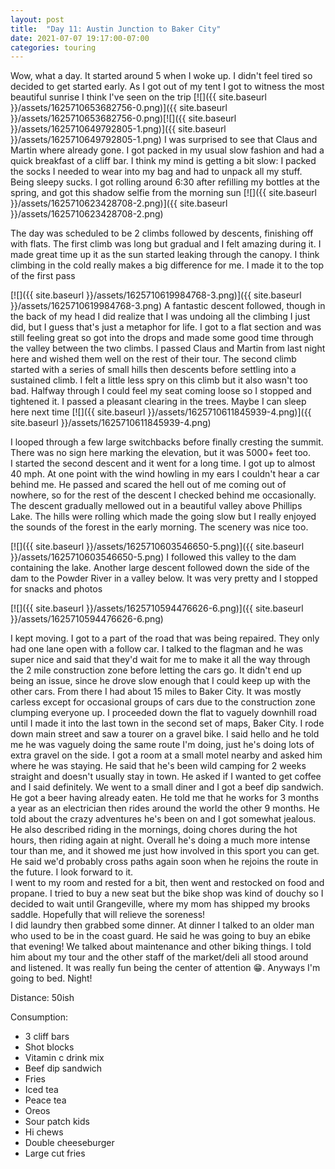 ```yaml
---
layout: post
title:  "Day 11: Austin Junction to Baker City"
date: 2021-07-07 19:17:00-07:00
categories: touring
---
```

Wow, what a day. It started around 5 when I woke up. I didn't feel tired so decided to get started early. As I got out of my tent I got to witness the most beautiful sunrise I think I've seen on the trip [![]({{ site.baseurl }}/assets/1625710653682756-0.png)]({{ site.baseurl }}/assets/1625710653682756-0.png)[![]({{ site.baseurl }}/assets/1625710649792805-1.png)]({{ site.baseurl }}/assets/1625710649792805-1.png)
I was surprised to see that Claus and Martin where already gone. I got packed in my usual slow fashion and had a quick breakfast of a cliff bar. I think my mind is getting a bit slow: I packed the socks I needed to wear into my bag and had to unpack all my stuff. Being sleepy sucks. I got rolling around 6:30 after refilling my bottles at the spring, and got this shadow selfie from the morning sun
[![]({{ site.baseurl }}/assets/1625710623428708-2.png)]({{ site.baseurl }}/assets/1625710623428708-2.png)
  
The day was scheduled to be 2 climbs followed by descents, finishing off with flats. The first climb was long but gradual and I felt amazing during it. I made great time up it as the sun started leaking through the canopy. I think climbing in the cold really makes a big difference for me. I made it to the top of the first pass  

[![]({{ site.baseurl }}/assets/1625710619984768-3.png)]({{ site.baseurl }}/assets/1625710619984768-3.png)
A fantastic descent followed, though in the back of my head I did realize that I was undoing all the climbing I just did, but I guess that's just a metaphor for life. I got to a flat section and was still feeling great so got into the drops and made some good time through the valley between the two climbs. I passed Claus and Martin from last night here and wished them well on the rest of their tour. The second climb started with a series of small hills then descents before settling into a sustained climb. I felt a little less spry on this climb but it also wasn't too bad. Halfway through I could feel my seat coming loose so I stopped and tightened it. I passed a pleasant clearing in the trees. Maybe I can sleep here next time
[![]({{ site.baseurl }}/assets/1625710611845939-4.png)]({{ site.baseurl }}/assets/1625710611845939-4.png)
  
I looped through a few large switchbacks before finally cresting the summit. There was no sign here marking the elevation, but it was 5000+ feet too.  
I started the second descent and it went for a long time. I got up to almost 40 mph. At one point with the wind howling in my ears I couldn't hear a car behind me. He passed and scared the hell out of me coming out of nowhere, so for the rest of the descent I checked behind me occasionally. The descent gradually mellowed out in a beautiful valley above Phillips Lake. The hills were rolling which made the going slow but I really enjoyed the sounds of the forest in the early morning. The scenery was nice too.   

[![]({{ site.baseurl }}/assets/1625710603546650-5.png)]({{ site.baseurl }}/assets/1625710603546650-5.png)
I followed this valley to the dam containing the lake. Another large descent followed down the side of the dam to the Powder River in a valley below. It was very pretty and I stopped for snacks and photos  

[![]({{ site.baseurl }}/assets/1625710594476626-6.png)]({{ site.baseurl }}/assets/1625710594476626-6.png)
  
I kept moving. I got to a part of the road that was being repaired. They only had one lane open with a follow car. I talked to the flagman and he was super nice and said that they'd wait for me to make it all the way through the 2 mile construction zone before letting the cars go. It didn't end up being an issue, since he drove slow enough that I could keep up with the other cars. From there I had about 15 miles to Baker City. It was mostly carless except for occasional groups of cars due to the construction zone clumping everyone up. I proceeded down the flat to vaguely downhill road until I made it into the last town in the second set of maps, Baker City. I rode down main street and saw a tourer on a gravel bike. I said hello and he told me he was vaguely doing the same route I'm doing, just he's doing lots of extra gravel on the side. I got a room at a small motel nearby and asked him where he was staying. He said that he's been wild camping for 2 weeks straight and doesn't usually stay in town. He asked if I wanted to get coffee and I said definitely. We went to a small diner and I got a beef dip sandwich. He got a beer having already eaten. He told me that he works for 3 months a year as an electrician then rides around the world the other 9 months. He told about the crazy adventures he's been on and I got somewhat jealous. He also described riding in the mornings, doing chores during the hot hours, then riding again at night. Overall he's doing a much more intense tour than me, and it showed me just how involved in this sport you can get. He said we'd probably cross paths again soon when he rejoins the route in the future. I look forward to it.   
I went to my room and rested for a bit, then went and restocked on food and propane. I tried to buy a new seat but the bike shop was kind of douchy so I decided to wait until Grangeville, where my mom has shipped my brooks saddle. Hopefully that will relieve the soreness!  
I did laundry then grabbed some dinner. At dinner I talked to an older man who used to be in the coast guard. He said he was going to buy an ebike that evening! We talked about maintenance and other biking things. I told him about my tour and the other staff of the market/deli all stood around and listened. It was really fun being the center of attention 😁. Anyways I'm going to bed. Night!  

Distance: 50ish

Consumption:

* 3 cliff bars
* Shot blocks
* Vitamin c drink mix
* Beef dip sandwich
* Fries
* Iced tea
* Peace tea
* Oreos
* Sour patch kids
* Hi chews
* Double cheeseburger
* Large cut fries  

